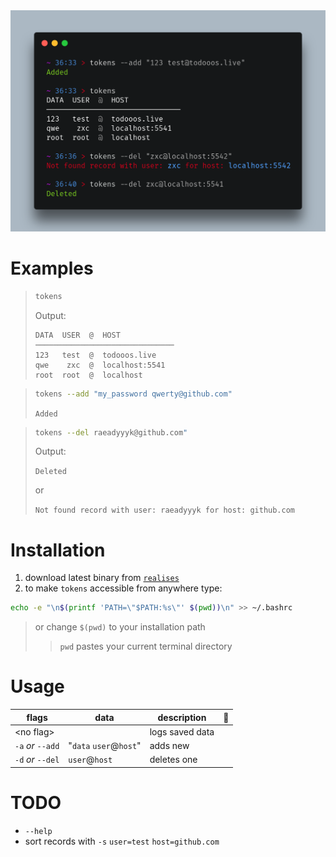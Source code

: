 <img src="./assets/Span.png">

# Examples

> ``` bash
> tokens
> ```
> Output:
>
> ```
> DATA  USER  @  HOST           
> ───────────────────────────────
> 123   test  @  todooos.live   
> qwe    zxc  @  localhost:5541
> root  root  @  localhost
> ``` 


> ``` bash
> tokens --add "my_password qwerty@github.com"
> ```
> `Added`

> ``` bash
> tokens --del raeadyyyk@github.com"
> ```
> Output:
>
> `Deleted`
> 
> or
> 
> `Not found record with user: raeadyyyk for host: github.com`

# Installation

<ol>
   <li> download latest binary from <code><a href="https://github.com/readyyyk/little-pswd-mgr/releases">realises</a></code> </li>
   <li> to make <code>tokens</code> accessible from anywhere type: </li>
</ol>

```bash
echo -e "\n$(printf 'PATH=\"$PATH:%s\"' $(pwd))\n" >> ~/.bashrc
```

> or change `$(pwd)` to your installation path
> > `pwd` pastes your current terminal directory 

# Usage

| flags             | data                   | description     | 🚩 | 
|-------------------|------------------------|-----------------|----|
| <no flag\>        |                        | logs saved data |    |
| `-a` _or_ `--add` | "`data` `user`@`host`" | adds new        |    |
| `-d` _or_ `--del` | `user`@`host`          | deletes one     |    |

# TODO

- `--help`
- sort records with `-s` `user=test` `host=github.com`